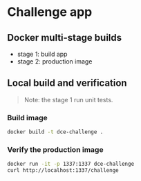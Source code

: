 # Challenge app

## Docker multi-stage builds
- stage 1: build app
- stage 2: production image

## Local build and verification

> Note: the stage 1 run unit tests.

### Build image

```bash
docker build -t dce-challenge .
```

### Verify the production image

```bash
docker run -it -p 1337:1337 dce-challenge
curl http://localhost:1337/challenge
```
